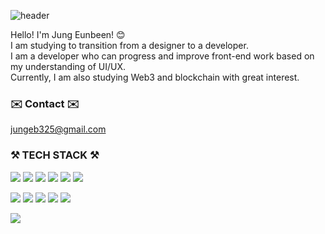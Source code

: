 ![header](https://capsule-render.vercel.app/api?type=rect&color=auto&height=200&section=header&text=%20%20Hi%20there%20👋%20%20&textBg=true&fontSize=45)

Hello! I'm Jung Eunbeen! 😊<br>
I am studying to transition from a designer to a developer.<br>
I am a developer who can progress and improve front-end work based on my understanding of UI/UX.<br>
Currently, I am also studying Web3 and blockchain with great interest.

### ✉️ Contact ✉️

jungeb325@gmail.com


### ⚒️ TECH STACK ⚒️

<img src="https://img.shields.io/badge/React-000000?style=flat-square&logo=React&logoColor=white"/> <img src="https://img.shields.io/badge/Redux-000000?style=flat-square&logo=Redux&logoColor=white"/> <img src="https://img.shields.io/badge/JavaScript-000000?style=flat-square&logo=javascript&logoColor=white"/> <img src="https://img.shields.io/badge/jQuery-000000?style=flat-square&logo=jQuery&logoColor=white"/> <img src="https://img.shields.io/badge/HTML5-000000?style=flat-square&logo=html5&logoColor=white"/> <img src="https://img.shields.io/badge/CSS3-000000?style=flat-square&logo=css3&logoColor=white"/>

<img src="https://img.shields.io/badge/Java-000000?style=flat-square&logo=java&logoColor=white"/> <img src="https://img.shields.io/badge/Spring-000000?style=flat-square&logo=Spring&logoColor=white"/> <img src="https://img.shields.io/badge/Spring Boot-000000?style=flat-square&logo=Spring Boot&logoColor=white"/> <img src="https://img.shields.io/badge/MySQL-000000?style=flat-square&logo=MySQL&logoColor=white"/> <img src="https://img.shields.io/badge/Python-000000?style=flat-square&logo=Python&logoColor=white"/>

<img src="https://img.shields.io/badge/Solidity-000000?style=flat-square&logo=solidity&logoColor=white"/> 

<!-- ## 💡 STATS 💡

[![eunbeen's GitHub stats](https://github-readme-stats-sand-ten-92.vercel.app/api?username=silverkong&show_icons=true&theme=dracula)](https://github.com/anuraghazra/github-readme-stats)[![Solved.ac Profile](http://mazassumnida.wtf/api/v2/generate_badge?boj=bina25)](https://solved.ac/bina25)
[![Most Used Langs](https://github-readme-stats.vercel.app/api/top-langs/?username=silverkong&layout=compact&theme=dracula)](https://github.com/anuraghazra/github-readme-stats) -->

